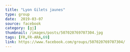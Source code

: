 ```yaml
---
title: "Lyon Gilets jaunes"
type: group
date:  2019-03-07
source: facebook
category: [gj]
thumbnail: /images/posts/507020769707304.jpg
tags: [FR,FR-ARA,69]
link: https://www.facebook.com/groups/507020769707304/
---
```

